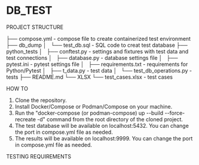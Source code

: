 # DB_TEST

PROJECT STRUCTURE

├── compose.yml - compose file to create containerized test environment
├── db_dump
│   └── test_db.sql - SQL code to creat test database
├── python_tests
│   ├── conftest.py - settings and fixtures with test data and test connections
│   ├── database.py - database settings file
│   ├── pytest.ini - pytest settings file
│   ├── requirements.txt - requirements for Python/Pytest
│   ├── t_data.py - test data
│   └── test_db_operations.py - tests
├── README.md
└── XLSX
    └── test_cases.xlsx - test cases

HOW TO

1. Clone the repository.
2. Install Docker/Compose or Podman/Compose on your machine.
3. Run the "docker-compose (or podman-compose) up --build --force-recreate -d" command from the root directory of the cloned project.
4. The test database will be available on localhost:5432. You can change the port in compose.yml file as needed.
5. The results will be available on localhost:9999. You can change the port in compose.yml file as needed.

TESTING REQUIREMENTS

